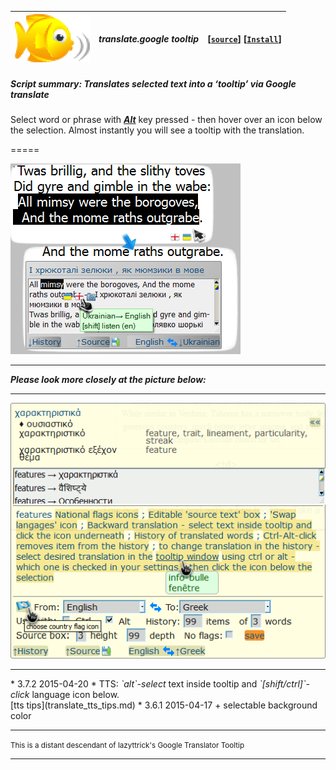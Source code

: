 | ![babelfish](/res/babelfish.gif) | ***translate.google tooltip*** | **[[`source`]](../src/translate.google_tooltip.user.js)** **[[`Install`]](/../../raw/master/src/translate.google_tooltip.user.js)** |
| :----: | :---- | ---------------------- |
##### *Script summary:*  Translates selected text into a ‘tooltip’ via Google translate 

Select word or phrase with <ins><strong><em>Alt</em></strong></ins> key pressed - then hover over an icon below the selection. 
Almost instantly you will see a tooltip with the translation. 

=====

![screenshot](../res/gimble.png)<br><hr>
***Please look more closely at the picture below:***<br><hr>
![screenshot2](../res/tg3.gif)

<hr> 
* 3.7.2 2015-04-20 * TTS: <em>`alt`-select</em> text inside tooltip and <em>`[shift/ctrl]`-click</em> language icon below. <br>  [tts tips](translate_tts_tips.md) 
* 3.6.1 2015-04-17 + selectable background color

<hr>
<small>This is a distant descendant of lazyttrick's Google Translator Tooltip</small>
 
----
